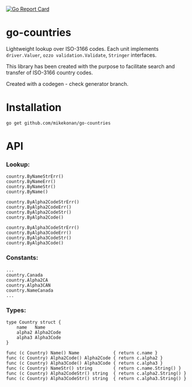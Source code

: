 [![Go Report Card](https://goreportcard.com/badge/github.com/mikekonan/go-countries)](https://goreportcard.com/report/github.com/mikekonan/go-countries)
# go-countries
Lightweight lookup over ISO-3166 codes. Each unit implements `driver.Valuer`, `ozzo validation.Validate`, `Stringer` interfaces. 

This library has been created with the purpose to facilitate search and transfer of ISO-3166 country codes.

Created with a codegen - check generator branch.

# Installation
```go get github.com/mikekonan/go-countries```
# API
### Lookup:
    country.ByNameStrErr()
    country.ByNameErr()
    country.ByNameStr()
    country.ByName()
    
    country.ByAlpha2CodeStrErr()
    country.ByAlpha2CodeErr()
    country.ByAlpha2CodeStr()
    country.ByAlpha2Code()
    
    country.ByAlpha3CodeStrErr()
    country.ByAlpha3CodeErr()
    country.ByAlpha3CodeStr()
    country.ByAlpha3Code()

### Constants:
    ...
    country.Canada
    country.Alpha2CA
    country.Alpha3CAN
    country.NameCanada
    ...

### Types:
    type Country struct {
	    name   Name
	    alpha2 Alpha2Code
	    alpha3 Alpha3Code
    }
    
    func (c Country) Name() Name             { return c.name }
    func (c Country) Alpha2Code() Alpha2Code { return c.alpha2 }
    func (c Country) Alpha3Code() Alpha3Code { return c.alpha3 }
    func (c Country) NameStr() string        { return c.name.String() }
    func (c Country) Alpha2CodeStr() string  { return c.alpha2.String() }
    func (c Country) Alpha3CodeStr() string  { return c.alpha3.String() }
